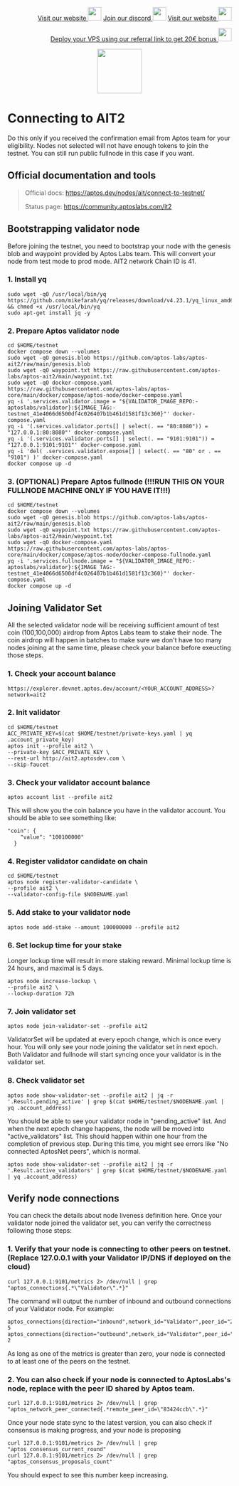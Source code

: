 <p style="font-size:14px" align="right">
<a href="https://kjnodes.com/" target="_blank">Visit our website <img src="https://user-images.githubusercontent.com/50621007/168689709-7e537ca6-b6b8-4adc-9bd0-186ea4ea4aed.png" width="30"/></a>
<a href="https://discord.gg/EY35ZzXY" target="_blank">Join our discord <img src="https://user-images.githubusercontent.com/50621007/176236430-53b0f4de-41ff-41f7-92a1-4233890a90c8.png" width="30"/></a>
<a href="https://kjnodes.com/" target="_blank">Visit our website <img src="https://user-images.githubusercontent.com/50621007/168689709-7e537ca6-b6b8-4adc-9bd0-186ea4ea4aed.png" width="30"/></a>
</p>

<p style="font-size:14px" align="right">
<a href="https://hetzner.cloud/?ref=y8pQKS2nNy7i" target="_blank">Deploy your VPS using our referral link to get 20€ bonus <img src="https://user-images.githubusercontent.com/50621007/174612278-11716b2a-d662-487e-8085-3686278dd869.png" width="30"/></a>
</p>

<p align="center">
  <img width="100" height="auto" src="https://user-images.githubusercontent.com/50621007/165930080-4f541b46-1ae3-461c-acc9-de72d7ab93b7.png">
</p>

# Connecting to AIT2
Do this only if you received the confirmation email from Aptos team for your eligibility. Nodes not selected will not have enough tokens to join the testnet. You can still run public fullnode in this case if you want.

## Official documentation and tools
>Official docs: https://aptos.dev/nodes/ait/connect-to-testnet/
>
>Status page: https://community.aptoslabs.com/it2

## Bootstrapping validator node
Before joining the testnet, you need to bootstrap your node with the genesis blob and waypoint provided by Aptos Labs team. This will convert your node from test mode to prod mode. AIT2 network Chain ID is 41.

### 1. Install yq
```
sudo wget -qO /usr/local/bin/yq https://github.com/mikefarah/yq/releases/download/v4.23.1/yq_linux_amd64 && chmod +x /usr/local/bin/yq
sudo apt-get install jq -y
```

### 2. Prepare Aptos validator node
```
cd $HOME/testnet
docker compose down --volumes
sudo wget -qO genesis.blob https://github.com/aptos-labs/aptos-ait2/raw/main/genesis.blob
sudo wget -qO waypoint.txt https://raw.githubusercontent.com/aptos-labs/aptos-ait2/main/waypoint.txt
sudo wget -qO docker-compose.yaml https://raw.githubusercontent.com/aptos-labs/aptos-core/main/docker/compose/aptos-node/docker-compose.yaml
yq -i '.services.validator.image = "${VALIDATOR_IMAGE_REPO:-aptoslabs/validator}:${IMAGE_TAG:-testnet_41e4066d6500df4c026407b1b461d1581f13c360}"' docker-compose.yaml
yq -i '(.services.validator.ports[] | select(. == "80:8080")) = "127.0.0.1:80:8080"' docker-compose.yaml
yq -i '(.services.validator.ports[] | select(. == "9101:9101")) = "127.0.0.1:9101:9101"' docker-compose.yaml
yq -i 'del( .services.validator.expose[] | select(. == "80" or . == "9101") )' docker-compose.yaml
docker compose up -d
```

### 3. (OPTIONAL) Prepare Aptos fullnode (!!!RUN THIS ON YOUR FULLNODE MACHINE ONLY IF YOU HAVE IT!!!)
```
cd $HOME/testnet
docker compose down --volumes
sudo wget -qO genesis.blob https://github.com/aptos-labs/aptos-ait2/raw/main/genesis.blob
sudo wget -qO waypoint.txt https://raw.githubusercontent.com/aptos-labs/aptos-ait2/main/waypoint.txt
sudo wget -qO docker-compose.yaml https://raw.githubusercontent.com/aptos-labs/aptos-core/main/docker/compose/aptos-node/docker-compose-fullnode.yaml
yq -i '.services.fullnode.image = "${VALIDATOR_IMAGE_REPO:-aptoslabs/validator}:${IMAGE_TAG:-testnet_41e4066d6500df4c026407b1b461d1581f13c360}"' docker-compose.yaml
docker compose up -d
```

## Joining Validator Set
All the selected validator node will be receiving sufficient amount of test coin (100,100,000) airdrop from Aptos Labs team to stake their node. 
The coin airdrop will happen in batches to make sure we don't have too many nodes joining at the same time, please check your balance before exeucting those steps. 

### 1. Check your account balance
```
https://explorer.devnet.aptos.dev/account/<YOUR_ACCOUNT_ADDRESS>?network=ait2
```

### 2. Init validator
```
cd $HOME/testnet
ACC_PRIVATE_KEY=$(cat $HOME/testnet/private-keys.yaml | yq .account_private_key)
aptos init --profile ait2 \
--private-key $ACC_PRIVATE_KEY \
--rest-url http://ait2.aptosdev.com \
--skip-faucet
```

### 3. Check your validator account balance
```
aptos account list --profile ait2
```
This will show you the coin balance you have in the validator account. You should be able to see something like:
```
"coin": {
    "value": "100100000"
  }
```

### 4. Register validator candidate on chain
```
cd $HOME/testnet
aptos node register-validator-candidate \
--profile ait2 \
--validator-config-file $NODENAME.yaml
```

### 5. Add stake to your validator node
```
aptos node add-stake --amount 100000000 --profile ait2
```

### 6. Set lockup time for your stake
Longer lockup time will result in more staking reward. Minimal lockup time is 24 hours, and maximal is 5 days.
```
aptos node increase-lockup \
--profile ait2 \
--lockup-duration 72h
```

### 7. Join validator set
```
aptos node join-validator-set --profile ait2
```
ValidatorSet will be updated at every epoch change, which is once every hour. You will only see your node joining the validator set in next epoch. Both Validator and fullnode will start syncing once your validator is in the validator set.

### 8. Check validator set
```
aptos node show-validator-set --profile ait2 | jq -r '.Result.pending_active' | grep $(cat $HOME/testnet/$NODENAME.yaml | yq .account_address)
```
You should be able to see your validator node in "pending_active" list. And when the next epoch change happens, the node will be moved into "active_validators" list. 
This should happen within one hour from the completion of previous step. During this time, you might see errors like "No connected AptosNet peers", which is normal.
```
aptos node show-validator-set --profile ait2 | jq -r '.Result.active_validators' | grep $(cat $HOME/testnet/$NODENAME.yaml | yq .account_address)
```

## Verify node connections
You can check the details about node liveness definition here. Once your validator node joined the validator set, you can verify the correctness following those steps:

### 1. Verify that your node is connecting to other peers on testnet. (Replace 127.0.0.1 with your Validator IP/DNS if deployed on the cloud)
```
curl 127.0.0.1:9101/metrics 2> /dev/null | grep "aptos_connections{.*\"Validator\".*}"
```
The command will output the number of inbound and outbound connections of your Validator node. For example:
```
aptos_connections{direction="inbound",network_id="Validator",peer_id="2a40eeab",role_type="validator"} 5
aptos_connections{direction="outbound",network_id="Validator",peer_id="2a40eeab",role_type="validator"} 2
```
As long as one of the metrics is greater than zero, your node is connected to at least one of the peers on the testnet.

### 2. You can also check if your node is connected to AptosLabs's node, replace <Aptos Peer ID> with the peer ID shared by Aptos team.
```
curl 127.0.0.1:9101/metrics 2> /dev/null | grep "aptos_network_peer_connected{.*remote_peer_id=\"83424ccb\".*}"
```
Once your node state sync to the latest version, you can also check if consensus is making progress, and your node is proposing
```
curl 127.0.0.1:9101/metrics 2> /dev/null | grep "aptos_consensus_current_round"
curl 127.0.0.1:9101/metrics 2> /dev/null | grep "aptos_consensus_proposals_count"
```
You should expect to see this number keep increasing.
